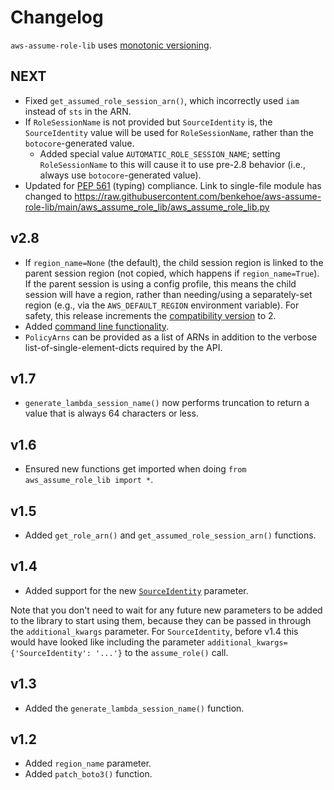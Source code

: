 # Changelog

`aws-assume-role-lib` uses [monotonic versioning](http://blog.appliedcompscilab.com/monotonic_versioning_manifesto/).

## NEXT
* Fixed `get_assumed_role_session_arn()`, which incorrectly used `iam` instead of `sts` in the ARN.
* If `RoleSessionName` is not provided but `SourceIdentity` is, the `SourceIdentity` value will be used for `RoleSessionName`, rather than the `botocore`-generated value.
    * Added special value `AUTOMATIC_ROLE_SESSION_NAME`; setting `RoleSessionName` to this will cause it to use pre-2.8 behavior (i.e., always use `botocore`-generated value).
* Updated for [PEP 561](https://www.python.org/dev/peps/pep-0561/) (typing) compliance. Link to single-file module has changed to https://raw.githubusercontent.com/benkehoe/aws-assume-role-lib/main/aws_assume_role_lib/aws_assume_role_lib.py

## v2.8
* If `region_name=None` (the default), the child session region is linked to the parent session region (not copied, which happens if `region_name=True`). If the parent session is using a config profile, this means the child session will have a region, rather than needing/using a separately-set region (e.g., via the `AWS_DEFAULT_REGION` environment variable). For safety, this release increments the [compatibility version](http://blog.appliedcompscilab.com/monotonic_versioning_manifesto/) to 2.
* Added [command line functionality](README.md#command-line-use).
* `PolicyArns` can be provided as a list of ARNs in addition to the verbose list-of-single-element-dicts required by the API.

## v1.7
* `generate_lambda_session_name()` now performs truncation to return a value that is always 64 characters or less.

## v1.6
* Ensured new functions get imported when doing `from aws_assume_role_lib import *`.

## v1.5
* Added `get_role_arn()` and `get_assumed_role_session_arn()` functions.

## v1.4
* Added support for the new [`SourceIdentity`](https://aws.amazon.com/blogs/security/how-to-relate-iam-role-activity-to-corporate-identity/) parameter.

Note that you don't need to wait for any future new parameters to be added to the library to start using them, because they can be passed in through the `additional_kwargs` parameter.
For `SourceIdentity`, before v1.4 this would have looked like including the parameter `additional_kwargs={'SourceIdentity': '...'}` to the `assume_role()` call.

## v1.3
* Added the `generate_lambda_session_name()` function.

## v1.2
* Added `region_name` parameter.
* Added `patch_boto3()` function.
